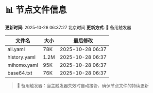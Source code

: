 # 📊 节点文件信息

**更新时间**: 2025-10-28 06:37:27 北京时间
**更新方式**: 🔄 备用触发器

| 文件名 | 大小 | 最后修改 |
|--------|------|----------|
| all.yaml | 78K | 2025-10-28 06:37 |
| history.yaml | 1.2M | 2025-10-28 06:37 |
| mihomo.yaml | 95K | 2025-10-28 06:37 |
| base64.txt | 76K | 2025-10-28 06:37 |

> 🔄 备用触发器：当主触发器失效时自动接管，确保节点文件的持续更新
